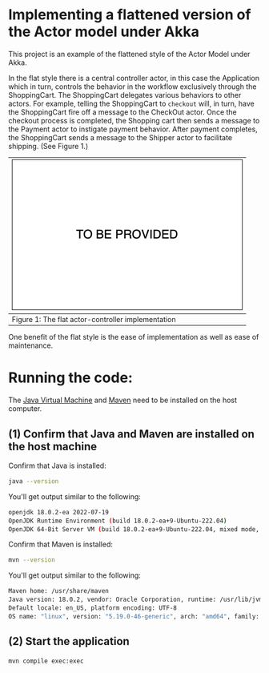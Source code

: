 # Implementing a flattened version of the Actor model under Akka

This project is an example of the flattened style of the Actor Model under Akka.

In the flat style there is a central controller actor, in this case the Application which in turn,
controls the behavior in the workflow exclusively through the ShoppingCart. The ShoppingCart delegates
various behaviors to other actors. For example, telling the ShoppingCart to `checkout` will, in turn, have
the ShoppingCart fire off a message to the CheckOut actor. Once the checkout process is completed,
the Shopping cart then sends a message to the Payment actor to instigate payment behavior.
After payment completes, the ShoppingCart sends a message to the Shipper actor to facilitate shipping. (See Figure 1.)

| ![Flat Style](./images/TBP.png)                          |
|----------------------------------------------------|
| Figure 1: The flat actor-controller implementation |

One benefit of the flat style is the ease of implementation as well as ease of maintenance.

# Running the code:

The [Java Virtual Machine](https://openjdk.org/) and [Maven](https://maven.apache.org/install.html) need to be installed
on the host computer.

## (1) Confirm that Java and Maven are installed on the host machine

Confirm that Java is installed:

```bash
java --version
```

You'll get output similar to the following:

```bash
openjdk 18.0.2-ea 2022-07-19
OpenJDK Runtime Environment (build 18.0.2-ea+9-Ubuntu-222.04)
OpenJDK 64-Bit Server VM (build 18.0.2-ea+9-Ubuntu-222.04, mixed mode, sharing)
```

Confirm that Maven is installed:

```bash
mvn --version
```

You'll get output similar to the following:

```bash
Maven home: /usr/share/maven
Java version: 18.0.2, vendor: Oracle Corporation, runtime: /usr/lib/jvm/jdk-18.0.2
Default locale: en_US, platform encoding: UTF-8
OS name: "linux", version: "5.19.0-46-generic", arch: "amd64", family: "unix"
```

## (2) Start the application

```
mvn compile exec:exec
```